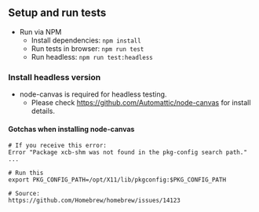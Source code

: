 ## Setup and run tests ##
* Run via NPM
    * Install dependencies: `npm install`
    * Run tests in browser: `npm run test`
    * Run headless: `npm run test:headless`

### Install headless version ###
* node-canvas is required for headless testing.
    * Please check https://github.com/Automattic/node-canvas for install details.

#### Gotchas when installing node-canvas ####
	# If you receive this error:
	Error "Package xcb-shm was not found in the pkg-config search path." ...

	# Run this
	export PKG_CONFIG_PATH=/opt/X11/lib/pkgconfig:$PKG_CONFIG_PATH

	# Source:
	https://github.com/Homebrew/homebrew/issues/14123
